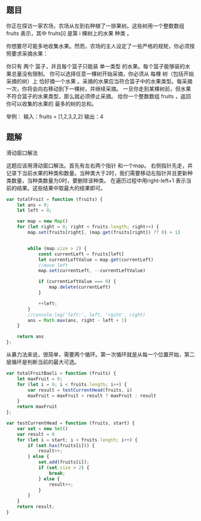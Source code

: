 ## 题目

你正在探访一家农场，农场从左到右种植了一排果树。这些树用一个整数数组 fruits 表示，其中 fruits[i] 是第 i 棵树上的水果 种类 。

你想要尽可能多地收集水果。然而，农场的主人设定了一些严格的规矩，你必须按照要求采摘水果：

你只有 两个 篮子，并且每个篮子只能装 单一类型 的水果。每个篮子能够装的水果总量没有限制。
你可以选择任意一棵树开始采摘，你必须从 每棵 树（包括开始采摘的树）上 恰好摘一个水果 。采摘的水果应当符合篮子中的水果类型。每采摘一次，你将会向右移动到下一棵树，并继续采摘。
一旦你走到某棵树前，但水果不符合篮子的水果类型，那么就必须停止采摘。
给你一个整数数组 fruits ，返回你可以收集的水果的 最多的树的总和。

举例：
输入：fruits = [1,2,3,2,2]
输出：4

## 题解

滑动窗口解法

这题应该用滑动窗口解法。首先有左右两个指针 和一个map。 右侧指针先走，并记录下当前水果的种类和数量。当种类大于2时，我们需要移动左指针并且更新种类数量，当种类数量为0时，要删除该种类。
在遍历过程中用right-left+1 表示当前的结果。这些结果中取最大的结果即可。

```javascript
var totalFruit = function (fruits) {
    let ans = 0;
    let left = 0;

    var map = new Map()
    for (let right = 0; right < fruits.length; right++) {
        map.set(fruits[right], (map.get(fruits[right]) ?? 0) + 1)


        while (map.size > 2) {
            const currentLeft = fruits[left]
            let currentLeftValue = map.get(currentLeft)
            //move left
            map.set(currentLeft, --currentLeftValue)

            if (currentLeftValue === 0) {
                map.delete(currentLeft)
            }

            ++left;
        }
        //console.log('left:', left, 'rgiht', right)
        ans = Math.max(ans, right - left + 1)
    }

    return ans
};
```


从暴力法来说，很简单，需要两个循环。第一次循环就是从每一个位置开始，第二层循环是判断当前的最大可选。

```javascript
var totalFruitBaoli = function (fruits) {
    let maxFruit = 0;
    for (let i = 0; i < fruits.length; i++) {
        var result = testCurrentHead(fruits, i)
        maxFruit = maxFruit > result ? maxFruit : result
    }
    return maxFruit
};

var testCurrentHead = function (fruits, start) {
    var set = new Set()
    var result = 0
    for (let i = start; i < fruits.length; i++) {
        if (set.has(fruits[i])) {
            result++;
        } else {
            set.add(fruits[i]);
            if (set.size > 2) {
                break;
            } else {
                result++;
            }
        }
    }
    return result;
}

```
